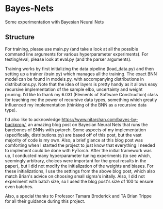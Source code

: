 # Bayes-Nets
Some experimentation with Bayesian Neural Nets

## Structure
For training, please use main.py (and take a look at all the possible command line arguments for various hyperparameter experiments).
For testing/eval, please look at eval.py (and the parser arguments).

Training works by first initializing the data pipeline (load_data.py) and then setting up a trainer (train.py) which manages all the training. The exact BNN model can be found in models.py, with accompanying distributions in distributions.py. Note that the idea of layers is pretty handy as it allows easy recursive implementation of the sample elbo, uncertainty and weight pruning. I'd like to thank my 6.031 (Elements of Software Construction) class for teaching me the power of recursive data types, something which greatly influenced my implementation (thinking of the BNN as a recursive data type).

I'd also like to acknowledge https://www.nitarshan.com/bayes-by-backprop/, an amazing blog post on Bayesian Neural Nets that runs the barebones of BNNs with pytorch. Some aspects of my implementation (specifically, distributions.py) are based off of this post, but the vast majority of code is my own. Also, a brief glance at this blog post was comforting when I started the project to just know that everything I needed to implement could be done with PyTorch. After the initial framework was up, I conducted many hyperparameter tuning experiments (to see which, seemingly arbitrary, choices were important for the great results in the paper), but I did not modify the initialization of the weights and biases. For these initializations, I use the settings from the above blog post, which also match Brian's advice on choosing small sigma's initally. Also, I did not experiment with batch size, so I used the blog post's size of 100 to ensure even batches.

Also, a special thanks to Professor Tamara Broderick and TA Brian Trippe for all their guidance during this project.
